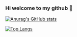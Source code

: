 ### Hi welcome to my github 👋

<!--
**samankassou/samankassou** is a ✨ _special_ ✨ repository because its `README.md` (this file) appears on your GitHub profile.

Here are some ideas to get you started:

- 🔭 I’m currently working on ...
- 🌱 I’m currently learning ...
- 👯 I’m looking to collaborate on ...
- 🤔 I’m looking for help with ...
- 💬 Ask me about ...
- 📫 How to reach me: ...
- 😄 Pronouns: ...
- ⚡ Fun fact: ...
-->
[![Anurag's GitHub stats](https://github-readme-stats.vercel.app/api?username=samankassou&count_private=true&show_icons=true&theme=radical)](https://github.com/samankassou/github-readme-stats)

[![Top Langs](https://github-readme-stats.vercel.app/api/top-langs/?username=samankassou)](https://github.com/samankassou/github-readme-stats)
